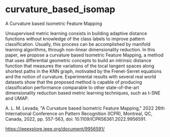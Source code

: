 # curvature_based_isomap

A Curvature based Isometric Feature Mapping

Unsupervised metric learning consists in building adaptive distance functions without knowledge of the class labels to improve pattern classification. Usually, this process can be accomplished by manifold learning algorithms, through non-linear dimensionality reduction. In this paper, we propose a curvature based Isometric Feature Mapping, a method that uses differential geometric concepts to build an intrinsic distance function that measures the variations of the local tangent spaces along shortest paths in the KNN graph, motivated by the Frenet-Serret equations and the notion of curvature. Experimental results with several real world datasets show that the proposed method is capable of producing classification performance comparable to other state-of-the-art dimensionality reduction based metric learning techniques, such as t-SNE and UMAP.

A. L. M. Levada, "A Curvature based Isometric Feature Mapping," 2022 26th International Conference on Pattern Recognition (ICPR), Montreal, QC, Canada, 2022, pp. 557-563, doi: 10.1109/ICPR56361.2022.9956591.

https://ieeexplore.ieee.org/document/9956591/

